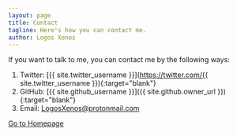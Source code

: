 ```yaml
---
layout: page
title: Contact
tagline: Here's how you can contact me.
author: Logos Xenos
---
```


If you want to talk to me, you can contact me by the following ways:
1. Twitter: [{{ site.twitter_username }}](https://twitter.com/{{ site.twitter_username }}){:target="blank"}
2. GitHub: [{{ site.github_username }}]({{ site.github.owner_url }}){:target="blank"}
3. Email: LogosXenos@protonmail.com

[Go to Homepage](/)
